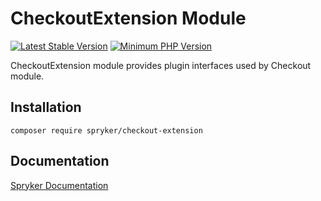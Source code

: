 # CheckoutExtension Module
[![Latest Stable Version](https://poser.pugx.org/spryker/checkout-extension/v/stable.svg)](https://packagist.org/packages/spryker/checkout-extension)
[![Minimum PHP Version](https://img.shields.io/badge/php-%3E%3D%208.1-8892BF.svg)](https://php.net/)

CheckoutExtension module provides plugin interfaces used by Checkout module.

## Installation

```
composer require spryker/checkout-extension
```

## Documentation

[Spryker Documentation](https://docs.spryker.com)
